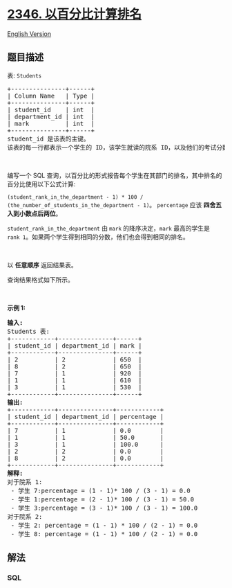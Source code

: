 # [2346. 以百分比计算排名](https://leetcode.cn/problems/compute-the-rank-as-a-percentage)

[English Version](/solution/2300-2399/2346.Compute%20the%20Rank%20as%20a%20Percentage/README_EN.md)

## 题目描述

<!-- 这里写题目描述 -->

<p>表: <code>Students</code></p>

<pre>
+---------------+------+
| Column Name   | Type |
+---------------+------+
| student_id    | int  |
| department_id | int  |
| mark          | int  |
+---------------+------+
student_id 是该表的主键。
该表的每一行都表示一个学生的 ID，该学生就读的院系 ID，以及他们的考试分数。
</pre>

<p>&nbsp;</p>

<p>编写一个 SQL 查询，以百分比的形式报告每个学生在其部门的排名，其中排名的百分比使用以下公式计算:</p>

<p><code>(student_rank_in_the_department - 1) * 100 / (the_number_of_students_in_the_department - 1)</code>。&nbsp;<code>percentage</code> 应该&nbsp;<strong>四舍五入到小数点后两位</strong>。&nbsp;</p>

<p><code>student_rank_in_the_department</code>&nbsp;由<b>&nbsp;</b><code>mark</code>&nbsp;的降序决定，<code>mark</code> 最高的学生是&nbsp; <code>rank 1</code>。如果两个学生得到相同的分数，他们也会得到相同的排名。</p>

<p>&nbsp;</p>

<p>以 <strong>任意顺序</strong> 返回结果表。</p>

<p>查询结果格式如下所示。</p>

<p>&nbsp;</p>

<p><strong class="example">示例 1:</strong></p>

<pre>
<strong>输入:</strong> 
Students 表:
+------------+---------------+------+
| student_id | department_id | mark |
+------------+---------------+------+
| 2          | 2             | 650  |
| 8          | 2             | 650  |
| 7          | 1             | 920  |
| 1          | 1             | 610  |
| 3          | 1             | 530  |
+------------+---------------+------+
<strong>输出:</strong> 
+------------+---------------+------------+
| student_id | department_id | percentage |
+------------+---------------+------------+
| 7          | 1             | 0.0        |
| 1          | 1             | 50.0       |
| 3          | 1             | 100.0      |
| 2          | 2             | 0.0        |
| 8          | 2             | 0.0        |
+------------+---------------+------------+
<strong>解释:</strong> 
对于院系 1:
 - 学生 7:percentage = (1 - 1)* 100 / (3 - 1) = 0.0
 - 学生 1:percentage = (2 - 1)* 100 / (3 - 1) = 50.0
 - 学生 3:percentage = (3 - 1)* 100 / (3 - 1) = 100.0
对于院系 2:
 - 学生 2: percentage = (1 - 1) * 100 / (2 - 1) = 0.0
 - 学生 8: percentage = (1 - 1) * 100 / (2 - 1) = 0.0
</pre>

## 解法

### **SQL**

```sql

```
